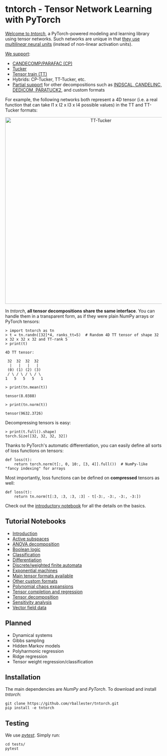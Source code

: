 # tntorch - Tensor Network Learning with PyTorch

[Welcome to *tntorch*](https://github.com/rballester/tntorch/blob/master/tutorials/introduction.ipynb), a PyTorch-powered modeling and learning library using tensor networks. Such networks are unique in that [they use *multilinear* neural units](https://arxiv.org/abs/1711.00811) (instead of non-linear activation units).

[We support](https://github.com/rballester/tntorch/blob/master/tutorials/main_formats.ipynb):

- [CANDECOMP/PARAFAC (CP)](https://epubs.siam.org/doi/pdf/10.1137/07070111X)
- [Tucker](https://epubs.siam.org/doi/pdf/10.1137/S0895479898346995)
- [Tensor train (TT)](https://epubs.siam.org/doi/abs/10.1137/090752286?journalCode=sjoce3)
- Hybrids: CP-Tucker, TT-Tucker, etc. 
- [Partial support](https://github.com/rballester/tntorch/blob/master/tutorials/other_formats.ipynb) for other decompositions such as [INDSCAL, CANDELINC, DEDICOM, PARATUCK2](https://epubs.siam.org/doi/pdf/10.1137/07070111X), and custom formats

For example, the following networks both represent a 4D tensor (i.e. a real function that can take I1 x I2 x I3 x I4 possible values) in the TT and TT-Tucker formats:

<p align="center"><img src="https://github.com/rballester/tntorch/blob/master/images/tensors.jpg" width="600" title="TT-Tucker"></p>

In *tntorch*, **all tensor decompositions share the same interface**. You can handle them in a transparent form, as if they were plain NumPy arrays or PyTorch tensors:

```
> import tntorch as tn
> t = tn.randn([32]*4, ranks_tt=5)  # Random 4D TT tensor of shape 32 x 32 x 32 x 32 and TT-rank 5
> print(t)

4D TT tensor:

 32  32  32  32
  |   |   |   |
 (0) (1) (2) (3)
 / \ / \ / \ / \
1   5   5   5   1

> print(tn.mean(t))

tensor(8.0388)

> print(tn.norm(t))

tensor(9632.3726)
```

Decompressing tensors is easy:  

```
> print(t.full().shape)
torch.Size([32, 32, 32, 32])
```

Thanks to PyTorch's automatic differentiation, you can easily define all sorts of loss functions on tensors:

```
def loss(t):
    return torch.norm(t[:, 0, 10:, [3, 4]].full())  # NumPy-like "fancy indexing" for arrays
```

Most importantly, loss functions can be defined on **compressed** tensors as well:

```
def loss(t):
    return tn.norm(t[:3, :3, :3, :3] - t[-3:, -3:, -3:, -3:])
```

Check out the [introductory notebook](https://github.com/rballester/tntorch/blob/master/tutorials/introduction.ipynb) for all the details on the basics.

## Tutorial Notebooks

- [Introduction](https://github.com/rballester/tntorch/blob/master/tutorials/introduction.ipynb)
- [Active subspaces](https://github.com/rballester/tntorch/blob/master/tutorials/active_subspaces.ipynb)
- [ANOVA decomposition](https://github.com/rballester/tntorch/blob/master/tutorials/anova.ipynb)
- [Boolean logic](https://github.com/rballester/tntorch/blob/master/tutorials/logic.ipynb)
- [Classification](https://github.com/rballester/tntorch/blob/master/tutorials/classification.ipynb)
- [Differentiation](https://github.com/rballester/tntorch/blob/master/tutorials/derivatives.ipynb)
- [Discrete/weighted finite automata](https://github.com/rballester/tntorch/blob/master/tutorials/automata.ipynb)
- [Exponential machines](https://github.com/rballester/tntorch/blob/master/tutorials/exponential_machines.ipynb)
- [Main tensor formats available](https://github.com/rballester/tntorch/blob/master/tutorials/main_formats.ipynb)
- [Other custom formats](https://github.com/rballester/tntorch/blob/master/tutorials/other_formats.ipynb)
- [Polynomial chaos expansions](https://github.com/rballester/tntorch/blob/master/tutorials/pce.ipynb)
- [Tensor completion and regression](https://github.com/rballester/tntorch/blob/master/tutorials/completion.ipynb)
- [Tensor decomposition](https://github.com/rballester/tntorch/blob/master/tutorials/decompositions.ipynb)
- [Sensitivity analysis](https://github.com/rballester/tntorch/blob/master/tutorials/sobol.ipynb)
- [Vector field data](https://github.com/rballester/tntorch/blob/master/tutorials/vector_fields.ipynb)


## Planned

- Dynamical systems
- Gibbs sampling
- Hidden Markov models
- Polyharmonic regression
- Ridge regression
- Tensor weight regression/classification

## Installation

The main dependencies are *NumPy* and *PyTorch*. To download and install *tntorch*:

```
git clone https://github.com/rballester/tntorch.git
pip install -e tntorch
```

## Testing

We use [*pytest*](https://docs.pytest.org/en/latest/). Simply run:

```
cd tests/
pytest
```

